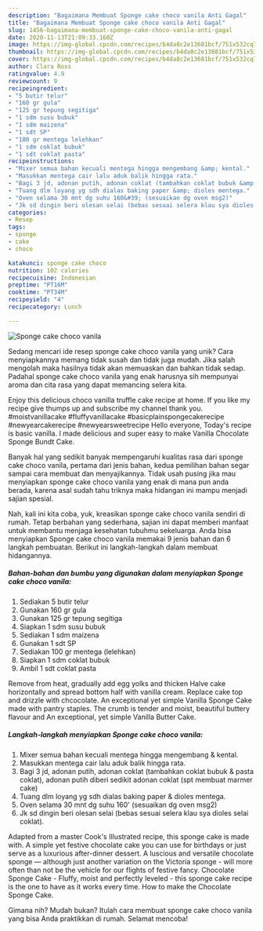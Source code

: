```yaml
---
description: "Bagaimana Membuat Sponge cake choco vanila Anti Gagal"
title: "Bagaimana Membuat Sponge cake choco vanila Anti Gagal"
slug: 1456-bagaimana-membuat-sponge-cake-choco-vanila-anti-gagal
date: 2020-11-13T21:09:33.160Z
image: https://img-global.cpcdn.com/recipes/b4da8c2e13681bcf/751x532cq70/sponge-cake-choco-vanila-foto-resep-utama.jpg
thumbnail: https://img-global.cpcdn.com/recipes/b4da8c2e13681bcf/751x532cq70/sponge-cake-choco-vanila-foto-resep-utama.jpg
cover: https://img-global.cpcdn.com/recipes/b4da8c2e13681bcf/751x532cq70/sponge-cake-choco-vanila-foto-resep-utama.jpg
author: Clara Ross
ratingvalue: 4.9
reviewcount: 9
recipeingredient:
- "5 butir telur"
- "160 gr gula"
- "125 gr tepung segitiga"
- "1 sdm susu bubuk"
- "1 sdm maizena"
- "1 sdt SP"
- "100 gr mentega lelehkan"
- "1 sdm coklat bubuk"
- "1 sdt coklat pasta"
recipeinstructions:
- "Mixer semua bahan kecuali mentega hingga mengembang &amp; kental."
- "Masukkan mentega cair lalu aduk balik hingga rata."
- "Bagi 3 jd, adonan putih, adonan coklat (tambahkan coklat bubuk &amp; pasta coklat), adonan putih diberi sedikit adonan coklat (spt membuat marmer cake)"
- "Tuang dlm loyang yg sdh dialas baking paper &amp; dioles mentega."
- "Oven selama 30 mnt dg suhu 160&#39; (sesuaikan dg oven msg2)"
- "Jk sd dingin beri olesan selai (bebas sesuai selera klau sya dioles selai coklat)."
categories:
- Resep
tags:
- sponge
- cake
- choco

katakunci: sponge cake choco 
nutrition: 102 calories
recipecuisine: Indonesian
preptime: "PT16M"
cooktime: "PT34M"
recipeyield: "4"
recipecategory: Lunch

---
```



![Sponge cake choco vanila](https://img-global.cpcdn.com/recipes/b4da8c2e13681bcf/751x532cq70/sponge-cake-choco-vanila-foto-resep-utama.jpg)

Sedang mencari ide resep sponge cake choco vanila yang unik? Cara menyiapkannya memang tidak susah dan tidak juga mudah. Jika salah mengolah maka hasilnya tidak akan memuaskan dan bahkan tidak sedap. Padahal sponge cake choco vanila yang enak harusnya sih mempunyai aroma dan cita rasa yang dapat memancing selera kita.

Enjoy this delicious choco vanilla truffle cake recipe at home. If you like my recipe give thumps up and subscribe my channel thank you. #moistvanillacake #fluffyvanillacake #basicplainspongecakerecipe #newyearcakerecipe #newyearsweetrecipe Hello everyone, Today&#39;s recipe is basic vanilla. I made delicious and super easy to make Vanilla Chocolate Sponge Bundt Cake.

Banyak hal yang sedikit banyak mempengaruhi kualitas rasa dari sponge cake choco vanila, pertama dari jenis bahan, kedua pemilihan bahan segar sampai cara membuat dan menyajikannya. Tidak usah pusing jika mau menyiapkan sponge cake choco vanila yang enak di mana pun anda berada, karena asal sudah tahu triknya maka hidangan ini mampu menjadi sajian spesial.


Nah, kali ini kita coba, yuk, kreasikan sponge cake choco vanila sendiri di rumah. Tetap berbahan yang sederhana, sajian ini dapat memberi manfaat untuk membantu menjaga kesehatan tubuhmu sekeluarga. Anda bisa menyiapkan Sponge cake choco vanila memakai 9 jenis bahan dan 6 langkah pembuatan. Berikut ini langkah-langkah dalam membuat hidangannya.

<!--inarticleads1-->

##### Bahan-bahan dan bumbu yang digunakan dalam menyiapkan Sponge cake choco vanila:

1. Sediakan 5 butir telur
1. Gunakan 160 gr gula
1. Gunakan 125 gr tepung segitiga
1. Siapkan 1 sdm susu bubuk
1. Sediakan 1 sdm maizena
1. Gunakan 1 sdt SP
1. Sediakan 100 gr mentega (lelehkan)
1. Siapkan 1 sdm coklat bubuk
1. Ambil 1 sdt coklat pasta


Remove from heat, gradually add egg yolks and thicken Halve cake horizontally and spread bottom half with vanilla cream. Replace cake top and drizzle with chcocolate. An exceptional yet simple Vanilla Sponge Cake made with pantry staples. The crumb is tender and moist, beautiful buttery flavour and An exceptional, yet simple Vanilla Butter Cake. 

<!--inarticleads2-->

##### Langkah-langkah menyiapkan Sponge cake choco vanila:

1. Mixer semua bahan kecuali mentega hingga mengembang &amp; kental.
1. Masukkan mentega cair lalu aduk balik hingga rata.
1. Bagi 3 jd, adonan putih, adonan coklat (tambahkan coklat bubuk &amp; pasta coklat), adonan putih diberi sedikit adonan coklat (spt membuat marmer cake)
1. Tuang dlm loyang yg sdh dialas baking paper &amp; dioles mentega.
1. Oven selama 30 mnt dg suhu 160&#39; (sesuaikan dg oven msg2)
1. Jk sd dingin beri olesan selai (bebas sesuai selera klau sya dioles selai coklat).


Adapted from a master Cook&#39;s Illustrated recipe, this sponge cake is made with. A simple yet festive chocolate cake you can use for birthdays or just serve as a luxurious after-dinner dessert. A luscious and versatile chocolate sponge — although just another variation on the Victoria sponge - will more often than not be the vehicle for our flights of festive fancy. Chocolate Sponge Cake - Fluffy, moist and perfectly leveled - this sponge cake recipe is the one to have as it works every time. How to make the Chocolate Sponge Cake. 

Gimana nih? Mudah bukan? Itulah cara membuat sponge cake choco vanila yang bisa Anda praktikkan di rumah. Selamat mencoba!
